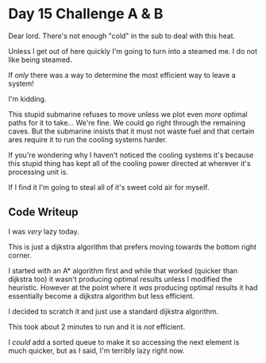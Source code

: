 # Day 15 Challenge A & B

Dear lord. There's not enough "cold" in the sub to deal with this heat.

Unless I get out of here quickly I'm going to turn into a steamed me. I do not like being steamed.

If *only* there was a way to determine the most efficient way to leave a system!

I'm kidding.

This stupid submarine refuses to move unless we plot even *more* optimal paths for it to take... We're fine. We could go right through the remaining caves. But the submarine insists that it must not waste fuel and that certain ares require it to run the cooling systems harder.

If you're wondering why I haven't noticed the cooling systems it's because this stupid thing has kept all of the cooling power directed at wherever it's processing unit is.

If I find it I'm going to steal all of it's sweet cold air for myself.

## **Code Writeup**

I was *very* lazy today.

This is just a dijkstra algorithm that prefers moving towards the bottom right corner.

I started with an A\* algorithm first and while that worked (quicker than dijkstra too) it wasn't producing optimal results unless I modified the heuristic. However at the point where it *was* producing optimal results it had essentially become a dijkstra algorithm but less efficient.

I decided to scratch it and just use a standard dijkstra algorithm.

This took about 2 minutes to run and it is *not* efficient.

I *could* add a sorted queue to make it so accessing the next element is much quicker, but as I said, I'm terribly lazy right now.

